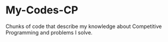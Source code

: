 # My-Codes-CP
Chunks of code that describe my knowledge about Competitive Programming and problems I solve.
